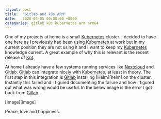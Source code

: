 ```yaml
---
layout: post
title:  "Gitlab and k8s ARM"
date:   2020-04-05 00:00:00 +0000
categories: gitlab k8s kubernetes arm arm64
---
```

One of my projects at home is a small [Kubernetes][kubernetes] cluster. I decided to have one here as I previously had
been using [Kubernetes][kubernetes] at work but in my current position they are not using it and I want to keep my
[Kubernetes][kubernetes] knowledge current. A great example of why this is relevant is the recent release of [Kpt][kpt].

At home I already have a few systems running services like [Nextcloud][nextcloud] and [Gitlab][gitlab].
[Gitlab][gitlab] can integrate nicely with [Kubernetes][kubernetes], at least in theory. The first step in this
integration is [Gitlab][gitlab] installing [Helm][helm] on the cluster. Instantly this failed and I figured documenting
the failure and how I figured out what was wrong would be useful. In the below image is the error I got back from
[Gitlab][gitlab].

[Image][image]



Peace, love and happiness.

[kubernetes]: https://kubernetes.io/
[kpt]: https://googlecontainertools.github.io/kpt/
[nextcloud]: https://nextcloud.com/
[gitlab]: https://about.gitlab.com/
[gitlab-helm-image-issue]: https://gitlab.com/gitlab-org/cluster-integration/helm-install-image/-/issues/6